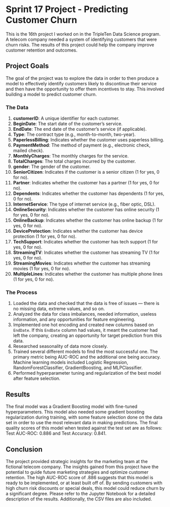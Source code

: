 # Sprint 17 Project - Predicting Customer Churn

This is the 16th project I worked on in the TripleTen Data Science program. A telecom company needed a system of identifying customers that were churn risks. The results of this project could help the company improve customer retention and outcomes.

## Project Goals

The goal of the project was to explore the data in order to then produce a model to effectively identify customers likely to discontinue their service and then have the opportunity to offer them incentives to stay. This involved building a model to predict customer churn.


### The Data

1. **customerID**: A unique identifier for each customer.
2. **BeginDate**: The start date of the customer’s service.
3. **EndDate**: The end date of the customer’s service (if applicable).
4. **Type**: The contract type (e.g., month-to-month, two-year).
5. **PaperlessBilling**: Indicates whether the customer uses paperless billing.
6. **PaymentMethod**: The method of payment (e.g., electronic check, mailed check).
7. **MonthlyCharges**: The monthly charges for the service.
8. **TotalCharges**: The total charges incurred by the customer.
9. **gender**: The gender of the customer.
10. **SeniorCitizen**: Indicates if the customer is a senior citizen (1 for yes, 0 for no).
11. **Partner**: Indicates whether the customer has a partner (1 for yes, 0 for no).
12. **Dependents**: Indicates whether the customer has dependents (1 for yes, 0 for no).
13. **InternetService**: The type of internet service (e.g., fiber optic, DSL).
14. **OnlineSecurity**: Indicates whether the customer has online security (1 for yes, 0 for no).
15. **OnlineBackup**: Indicates whether the customer has online backup (1 for yes, 0 for no).
16. **DeviceProtection**: Indicates whether the customer has device protection (1 for yes, 0 for no).
17. **TechSupport**: Indicates whether the customer has tech support (1 for yes, 0 for no).
18. **StreamingTV**: Indicates whether the customer has streaming TV (1 for yes, 0 for no).
19. **StreamingMovies**: Indicates whether the customer has streaming movies (1 for yes, 0 for no).
20. **MultipleLines**: Indicates whether the customer has multiple phone lines (1 for yes, 0 for no).

### The Process

1. Loaded the data and checked that the data is free of issues — there is no missing data, extreme values, and so on.
2. Analyzed the data for class imbalances, needed information, useless information, and any opportunities for feature engineering.
3. Implemented one hot encoding and created new columns based on `EndDate`. If this `EndDate` column had values, it meant the customer had left the company, creating an opportunity for target prediction from this data. 
4. Researched seasonality of data more closely.
5. Trained several different models to find the most successful one. The primary metric being AUC-ROC and the additional one being accuracy. Machine learning models included Logistic Regression, RandomForestClassifier, GradientBoosting, and MLPClassifier.
6. Performed hyperparameter tuning and regularization of the best model after feature selection.

## Results

The final model was a Gradient Boosting model with fine-tuned hyperparameters. This model also needed some gradient boosting regularization during training, with some feature selection done on the data set in order to use the most relevant data in making predictions. The final quality scores of this model when tested against the test set are as follows: Test AUC-ROC: 0.886 and Test Accuracy: 0.841.


## Conclusion

The project provided strategic insights for the marketing team at the fictional telecom company. The insights gained from this project have the potential to guide future marketing strategies and optimize customer retention. The high AUC-ROC score of .886 suggests that this model is ready to be implemented, or at least built off of. By sending customers with high churn risk discounts or special deals, this model could reduce churn by a significant degree. Please refer to the Jupyter Notebook for a detailed description of the results. Additionally, the CSV files are also included. 
